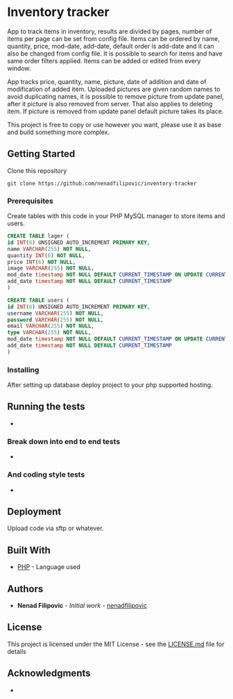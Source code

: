 # Inventory tracker

App to track items in inventory, results are divided by pages, number of items per page can be set from config file.
Items can be ordered by name, quantity, price, mod-date, add-date, default order is add-date and it can also be changed from config file.
It is possible to search for items and have same order filters applied. Items can be added or edited from every window.

App tracks price, quantity, name, picture, date of addition and date of modification of added item.
Uploaded pictures are given random names to avoid duplicating names, it is possible to remove picture from update panel, after it picture is also removed from server.
That also applies to deleting item. If picture is removed from update panel default picture takes its place.

This project is free to copy or use however you want, please use it as base and build something more complex.

## Getting Started

Clone this repository

```
git clone https://github.com/nenadfilipovic/inventory-tracker
```

### Prerequisites

Create tables with this code in your PHP MySQL manager to store items and users.

```sql
CREATE TABLE lager (
id INT(6) UNSIGNED AUTO_INCREMENT PRIMARY KEY,
name VARCHAR(255) NOT NULL,
quantity INT(6) NOT NULL,
price INT(6) NOT NULL,
image VARCHAR(255) NOT NULL,
mod_date timestamp NOT NULL DEFAULT CURRENT_TIMESTAMP ON UPDATE CURRENT_TIMESTAMP,
add_date timestamp NOT NULL DEFAULT CURRENT_TIMESTAMP
)
```

```sql
CREATE TABLE users (
id INT(6) UNSIGNED AUTO_INCREMENT PRIMARY KEY,
username VARCHAR(255) NOT NULL,
password VARCHAR(255) NOT NULL,
email VARCHAR(255) NOT NULL,
type VARCHAR(255) NOT NULL,
mod_date timestamp NOT NULL DEFAULT CURRENT_TIMESTAMP ON UPDATE CURRENT_TIMESTAMP,
add_date timestamp NOT NULL DEFAULT CURRENT_TIMESTAMP
)
```

### Installing

After setting up database deploy project to your php supported hosting.

## Running the tests

-

### Break down into end to end tests

-

### And coding style tests

-

## Deployment

Upload code via sftp or whatever.

## Built With

* [PHP](https://www.php.net/) - Language used

## Authors

* **Nenad Filipovic** - *Initial work* - [nenadfilipovic](https://github.com/nenadfilipovic)

## License

This project is licensed under the MIT License - see the [LICENSE.md](LICENSE.md) file for details

## Acknowledgments

-
